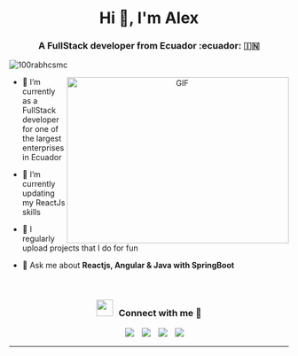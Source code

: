 <h1 align="center">Hi 👋, I'm Alex</h1>
<h3 align="center">A FullStack developer from Ecuador :ecuador: &#127470;&#127475</h3>

<p align="left"> <img src="https://komarev.com/ghpvc/?username=aReinoso007&label=Profile%20views&color=0e75b6&style=flat" alt="100rabhcsmc" /> </p>

<p align="left"> <a href="https://twitter.com/ReinosoRei" target="blank"></a> </p>

<a target="_blank" align="center">
  <img align="right" top="500" height="300" width="400" alt="GIF" src="https://media.giphy.com/media/SWoSkN6DxTszqIKEqv/giphy.gif">
</a>

- 🔭 I’m currently as a FullStack developer for one of the largest enterprises in Ecuador

- 🌱 I’m currently updating my ReactJs skills

- 📝 I regularly upload projects that I do for fun

- 💬 Ask me about **Reactjs, Angular & Java with SpringBoot**
<br/>
<h3 align="center" > <img src="https://media.giphy.com/media/iY8CRBdQXODJSCERIr/giphy.gif" width="30" height="30" style="margin-right: 10px;">Connect with me 🤝 </h3>

<p align="center">

 <div align="center"  class="icons-social" style="margin-left: 10px;">
        <a style="margin-left: 10px;"  target="_blank" href="https://www.linkedin.com/in/alex-reinoso/">
			<img src="https://img.icons8.com/doodle/40/000000/linkedin--v2.png"></a>
        <a style="margin-left: 10px;" target="_blank" href="https://github.com/aReinoso007">
		<img src="https://img.icons8.com/doodle/40/000000/github--v1.png"></a>
		<a style="margin-left: 10px;" target="_blank" href="https://stackoverflow.com/users/13759402/alex-reinoso">
				<img src="https://img.icons8.com/external-tal-revivo-color-tal-revivo/40/000000/external-stack-overflow-is-a-question-and-answer-site-for-professional-logo-color-tal-revivo.png"></a>
		<a style="margin-left: 10px;" target="_blank" href="https://twitter.com/ReinosoRei">
			<img src="https://img.icons8.com/doodle/1x/twitter-squared--v2.png" ></a>
      </div>

</p>


---
